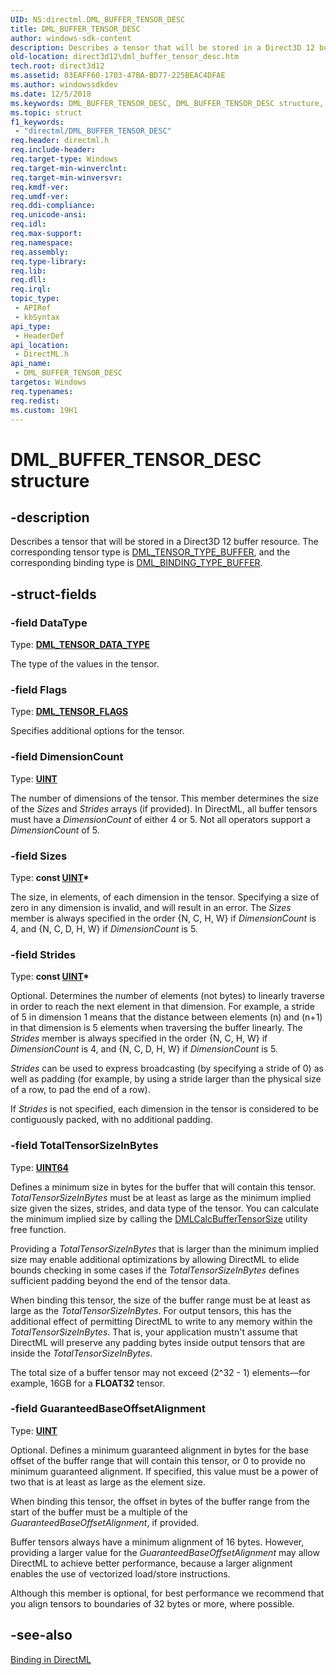 ```yaml
---
UID: NS:directml.DML_BUFFER_TENSOR_DESC
title: DML_BUFFER_TENSOR_DESC
author: windows-sdk-content
description: Describes a tensor that will be stored in a Direct3D 12 buffer resource.
old-location: direct3d12\dml_buffer_tensor_desc.htm
tech.root: direct3d12
ms.assetid: 03EAFF60-1703-47BA-BD77-225BEAC4DFAE
ms.author: windowssdkdev
ms.date: 12/5/2018
ms.keywords: DML_BUFFER_TENSOR_DESC, DML_BUFFER_TENSOR_DESC structure, direct3d12.dml_buffer_tensor_desc, directml/DML_BUFFER_TENSOR_DESC
ms.topic: struct
f1_keywords: 
 - "directml/DML_BUFFER_TENSOR_DESC"
req.header: directml.h
req.include-header: 
req.target-type: Windows
req.target-min-winverclnt: 
req.target-min-winversvr: 
req.kmdf-ver: 
req.umdf-ver: 
req.ddi-compliance: 
req.unicode-ansi: 
req.idl: 
req.max-support: 
req.namespace: 
req.assembly: 
req.type-library: 
req.lib: 
req.dll: 
req.irql: 
topic_type:
 - APIRef
 - kbSyntax
api_type:
 - HeaderDef
api_location:
 - DirectML.h
api_name:
 - DML_BUFFER_TENSOR_DESC
targetos: Windows
req.typenames: 
req.redist: 
ms.custom: 19H1
---
```


# DML_BUFFER_TENSOR_DESC structure

## -description

Describes a tensor that will be stored in a Direct3D 12 buffer resource. The corresponding tensor type is [DML_TENSOR_TYPE_BUFFER](/windows/desktop/api/directml/ne-directml-dml_tensor_type), and the corresponding binding type is [DML_BINDING_TYPE_BUFFER](/windows/desktop/api/directml/ne-directml-dml_binding_type).

## -struct-fields

### -field DataType

Type: [**DML_TENSOR_DATA_TYPE**](/windows/desktop/api/directml/ne-directml-dml_tensor_data_type)

The type of the values in the tensor.

### -field Flags

Type: [**DML_TENSOR_FLAGS**](/windows/desktop/api/directml/ne-directml-dml_tensor_flags)

Specifies additional options for the tensor.

### -field DimensionCount

Type: [**UINT**](/windows/desktop/winprog/windows-data-types)

The number of dimensions of the tensor. This member determines the size of the <i>Sizes</i> and <i>Strides</i> arrays (if provided). In DirectML, all buffer tensors must have a *DimensionCount* of either 4 or 5. Not all operators support a *DimensionCount* of 5.

### -field Sizes

Type: <b>const [UINT](/windows/desktop/winprog/windows-data-types)*</b>

The size, in elements, of each dimension in the tensor. Specifying a size of zero in any dimension is invalid, and will result in an error. The *Sizes* member is always specified in the order {N, C, H, W} if *DimensionCount* is 4, and {N, C, D, H, W} if *DimensionCount* is 5.

### -field Strides

Type: <b>const [UINT](/windows/desktop/winprog/windows-data-types)*</b>

Optional. Determines the number of elements (not bytes) to linearly traverse in order to reach the next element in that dimension. For example, a stride of 5 in dimension 1 means that the distance between elements (n) and (n+1) in that dimension is 5 elements when traversing the buffer linearly. The *Strides* member is always specified in the order {N, C, H, W} if *DimensionCount* is 4, and {N, C, D, H, W} if *DimensionCount* is 5.

<i>Strides</i> can be used to express broadcasting (by specifying a stride of 0) as well as padding (for example, by using a stride larger than the physical size of a row, to pad the end of a row).

If <i>Strides</i> is not specified, each dimension in the tensor is considered to be contiguously packed, with no additional padding.

### -field TotalTensorSizeInBytes

Type: <b><a href="https://docs.microsoft.com/windows/desktop/WinProg/windows-data-types">UINT64</a></b>

Defines a minimum size in bytes for the buffer that will contain this tensor. <i>TotalTensorSizeInBytes</i> must be at least as large as the minimum implied size given the sizes, strides, and data type of the tensor. You can calculate the minimum implied size by calling the [DMLCalcBufferTensorSize](/windows/desktop/direct3d12/dml-helper-functions#dmlcalcbuffertensorsize) utility free function.

Providing a <i>TotalTensorSizeInBytes</i> that is larger than the minimum implied size may enable additional optimizations by allowing DirectML to elide bounds checking in some cases if the <i>TotalTensorSizeInBytes</i> defines sufficient padding beyond the end of the tensor data.

When binding this tensor, the size of the buffer range must be at least as large as the <i>TotalTensorSizeInBytes</i>. For output tensors, this has the additional effect of permitting DirectML to write to any memory within the <i>TotalTensorSizeInBytes</i>. That is, your application mustn't assume that DirectML will preserve any padding bytes inside output tensors that are inside the <i>TotalTensorSizeInBytes</i>.

The total size of a buffer tensor may not exceed (2^32 - 1) elements—for example, 16GB for a <b>FLOAT32</b> tensor.

### -field GuaranteedBaseOffsetAlignment

Type: [**UINT**](/windows/desktop/winprog/windows-data-types)

Optional. Defines a minimum guaranteed alignment in bytes for the base offset of the buffer range that will contain this tensor, or 0 to provide no minimum guaranteed alignment. If specified, this value must be a power of two that is at least as large as the element size.

When binding this tensor, the offset in bytes of the buffer range from the start of the buffer must be a multiple of the <i>GuaranteedBaseOffsetAlignment</i>, if provided.

Buffer tensors always have a minimum alignment of 16 bytes. However, providing a larger value for the <i>GuaranteedBaseOffsetAlignment</i> may allow DirectML to achieve better performance, because a larger alignment enables the use of vectorized load/store instructions.

Although this member is optional, for best performance we recommend that you align tensors to boundaries of 32 bytes or more, where possible.

## -see-also

[Binding in DirectML](/windows/desktop/direct3d12/dml-binding)
